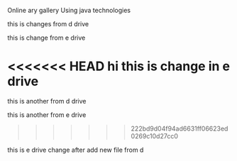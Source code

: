 Online ary gallery Using java technologies

this is changes from d drive

this is change from e drive


<<<<<<< HEAD
hi this is change in e drive
=======
this is another from d drive

this is another from e drive
>>>>>>> 222bd9d04f94ad6631ff06623ed0269c10d27cc0


this is e drive change after add new file from d 
